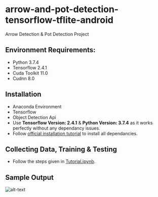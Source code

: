 # arrow-and-pot-detection-tensorflow-tflite-android
Arrow Detection &amp; Pot Detection Project

## Environment Requirements:

* Python 3.7.4
* Tensorflow 2.4.1
* Cuda Toolkit 11.0
* Cudnn 8.0

## Installation
*  Anaconda Environment
*  Tensorflow 
*  Object Detection Api
* Use **Tensorflow Version: 2.4.1** & **Python Version: 3.7.4** as it works perfectly without any dependancy issues.
* Follow [official installation tutorial](https://tensorflow-object-detection-api-tutorial.readthedocs.io/en/latest/install.html) to install all dependancies.

## Collecting Data, Training & Testing 
* Follow the steps given in [Tutorial.ipynb](https://github.com/ishangala16/face-recognition-tensorflow-object-detection-api/blob/main/Tutorial.ipynb).



## Sample Output
![alt-text](https://github.com/ishangala16/arrow-and-pot-detection-tensorflow-tflite-android/blob/main/arrow_detection.png)
